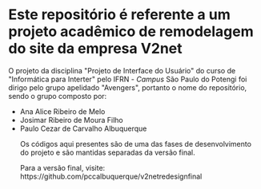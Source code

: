 <h1>Este repositório é referente a um projeto acadêmico de remodelagem do site da empresa V2net</h1>
<p>O projeto da disciplina "Projeto de Interface do Usuário" do curso de "Informática para Interter" pelo IFRN - <em>Campus</em> São Paulo do Potengi foi dirigo pelo grupo apelidado "Avengers", portanto o nome do repositório, sendo o grupo composto por: </p>
<ul>
<li>Ana Alice Ribeiro de Melo</li>
<li>Josimar Ribeiro de Moura Filho</li>
<li>Paulo Cezar de Carvalho Albuquerque</li>
<p>Os códigos aqui presentes são de uma das fases de desenvolvimento do projeto e são mantidas separadas da versão final.</p> 
<p>Para a versão final, visite: https://github.com/pccalbuquerque/v2netredesignfinal</p>
